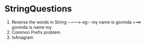 # StringQuestions
1) Reverse the words in String ----> eg:- my name is govinda ===> govinda is name my
2) Common Prefix problem
3) IsAnagram 
